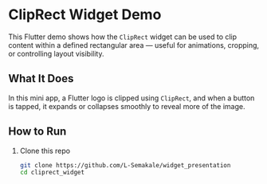 # ClipRect Widget Demo

This Flutter demo shows how the `ClipRect` widget can be used to clip content within a defined rectangular area — useful for animations, cropping, or controlling layout visibility.

## What It Does

In this mini app, a Flutter logo is clipped using `ClipRect`, and when a button is tapped, it expands or collapses smoothly to reveal more of the image.

## How to Run

1. Clone this repo  
   ```bash
   git clone https://github.com/L-Semakale/widget_presentation
   cd cliprect_widget 
